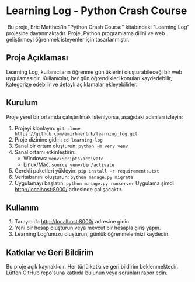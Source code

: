 # Learning Log - Python Crash Course
​
Bu proje, Eric Matthes'in "Python Crash Course" kitabındaki "Learning Log" projesine dayanmaktadır. Proje, Python programlama dilini ve web geliştirmeyi öğrenmek isteyenler için tasarlanmıştır.
​
## Proje Açıklaması
Learning Log, kullanıcıların öğrenme günlüklerini oluşturabileceği bir web uygulamasıdır. Kullanıcılar, her gün öğrendikleri konuları kaydedebilir, kategorize edebilir ve detaylı açıklamalar ekleyebilirler.

## Kurulum
Proje yerel bir ortamda çalıştırılmak isteniyorsa, aşağıdaki adımları izleyin:
1. Projeyi klonlayın: `git clone https://github.com/emirhnertrk/learning_log.git`
2. Proje dizinine gidin: `cd learning-log`
3. Sanal bir ortam oluşturun: `python -m venv venv`
4. Sanal ortamı etkinleştirin:
   - Windows: `venv\Scripts\activate`
   - Linux/Mac: `source venv/bin/activate`
5. Gerekli paketleri yükleyin: `pip install -r requirements.txt`
6. Veritabanını oluşturun: `python manage.py migrate`
7. Uygulamayı başlatın: `python manage.py runserver`
​
Uygulama şimdi [http://localhost:8000/](http://localhost:8000/) adresinde çalışacaktır.
​
## Kullanım
1. Tarayıcıda [http://localhost:8000/](http://localhost:8000/) adresine gidin.
2. Yeni bir hesap oluşturun veya mevcut bir hesapla giriş yapın.
3. Learning Log'unuzu oluşturun, günlük öğrenmelerinizi kaydedin.
​
## Katkılar ve Geri Bildirim
Bu proje açık kaynaklıdır. Her türlü katkı ve geri bildirim beklenmektedir. Lütfen GitHub repo'suna katkıda bulunun veya sorunları rapor edin.
